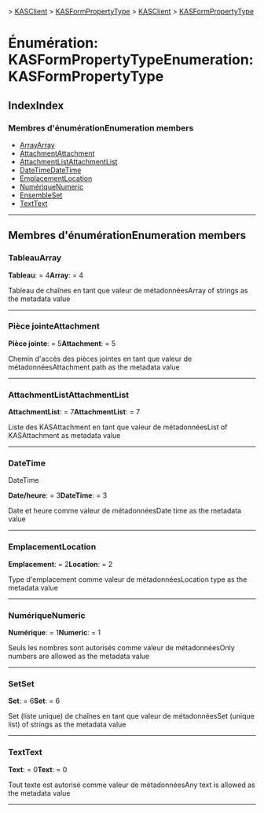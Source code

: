 <span data-ttu-id="47f58-101">[](../README.md) > [KASClient](../modules/kasclient.md) > [KASFormPropertyType](../enums/kasclient.kasformpropertytype.md)</span><span class="sxs-lookup"><span data-stu-id="47f58-101">[](../README.md) > [KASClient](../modules/kasclient.md) > [KASFormPropertyType](../enums/kasclient.kasformpropertytype.md)</span></span>

# <a name="enumeration-kasformpropertytype"></a><span data-ttu-id="47f58-102">Énumération: KASFormPropertyType</span><span class="sxs-lookup"><span data-stu-id="47f58-102">Enumeration: KASFormPropertyType</span></span>

## <a name="index"></a><span data-ttu-id="47f58-103">Index</span><span class="sxs-lookup"><span data-stu-id="47f58-103">Index</span></span>

### <a name="enumeration-members"></a><span data-ttu-id="47f58-104">Membres d'énumération</span><span class="sxs-lookup"><span data-stu-id="47f58-104">Enumeration members</span></span>

* [<span data-ttu-id="47f58-105">Array</span><span class="sxs-lookup"><span data-stu-id="47f58-105">Array</span></span>](kasclient.kasformpropertytype.md#array)
* [<span data-ttu-id="47f58-106">Attachment</span><span class="sxs-lookup"><span data-stu-id="47f58-106">Attachment</span></span>](kasclient.kasformpropertytype.md#attachment)
* [<span data-ttu-id="47f58-107">AttachmentList</span><span class="sxs-lookup"><span data-stu-id="47f58-107">AttachmentList</span></span>](kasclient.kasformpropertytype.md#attachmentlist)
* [<span data-ttu-id="47f58-108">DateTime</span><span class="sxs-lookup"><span data-stu-id="47f58-108">DateTime</span></span>](kasclient.kasformpropertytype.md#datetime)
* [<span data-ttu-id="47f58-109">Emplacement</span><span class="sxs-lookup"><span data-stu-id="47f58-109">Location</span></span>](kasclient.kasformpropertytype.md#location)
* [<span data-ttu-id="47f58-110">Numérique</span><span class="sxs-lookup"><span data-stu-id="47f58-110">Numeric</span></span>](kasclient.kasformpropertytype.md#numeric)
* [<span data-ttu-id="47f58-111">Ensemble</span><span class="sxs-lookup"><span data-stu-id="47f58-111">Set</span></span>](kasclient.kasformpropertytype.md#set)
* [<span data-ttu-id="47f58-112">Text</span><span class="sxs-lookup"><span data-stu-id="47f58-112">Text</span></span>](kasclient.kasformpropertytype.md#text)

---

## <a name="enumeration-members"></a><span data-ttu-id="47f58-113">Membres d'énumération</span><span class="sxs-lookup"><span data-stu-id="47f58-113">Enumeration members</span></span>

<a id="array"></a>

###  <a name="array"></a><span data-ttu-id="47f58-114">Tableau</span><span class="sxs-lookup"><span data-stu-id="47f58-114">Array</span></span>

<span data-ttu-id="47f58-115">**Tableau**: = 4</span><span class="sxs-lookup"><span data-stu-id="47f58-115">**Array**:  = 4</span></span>

<span data-ttu-id="47f58-116">Tableau de chaînes en tant que valeur de métadonnées</span><span class="sxs-lookup"><span data-stu-id="47f58-116">Array of strings as the metadata value</span></span>

___

<a id="attachment"></a>

###  <a name="attachment"></a><span data-ttu-id="47f58-117">Pièce jointe</span><span class="sxs-lookup"><span data-stu-id="47f58-117">Attachment</span></span>

<span data-ttu-id="47f58-118">**Pièce jointe**: = 5</span><span class="sxs-lookup"><span data-stu-id="47f58-118">**Attachment**:  = 5</span></span>

<span data-ttu-id="47f58-119">Chemin d'accès des pièces jointes en tant que valeur de métadonnées</span><span class="sxs-lookup"><span data-stu-id="47f58-119">Attachment path as the metadata value</span></span>

___

<a id="attachmentlist"></a>

###  <a name="attachmentlist"></a><span data-ttu-id="47f58-120">AttachmentList</span><span class="sxs-lookup"><span data-stu-id="47f58-120">AttachmentList</span></span>

<span data-ttu-id="47f58-121">**AttachmentList**: = 7</span><span class="sxs-lookup"><span data-stu-id="47f58-121">**AttachmentList**:  = 7</span></span>

<span data-ttu-id="47f58-122">Liste des KASAttachment en tant que valeur de métadonnées</span><span class="sxs-lookup"><span data-stu-id="47f58-122">List of KASAttachment as metadata value</span></span>

___

<a id="datetime"></a>

###  <a name="datetime"></a><span data-ttu-id="47f58-123">DateTime
</span><span class="sxs-lookup"><span data-stu-id="47f58-123">DateTime</span></span>

<span data-ttu-id="47f58-124">**Date/heure**: = 3</span><span class="sxs-lookup"><span data-stu-id="47f58-124">**DateTime**:  = 3</span></span>

<span data-ttu-id="47f58-125">Date et heure comme valeur de métadonnées</span><span class="sxs-lookup"><span data-stu-id="47f58-125">Date time as the metadata value</span></span>

___

<a id="location"></a>

###  <a name="location"></a><span data-ttu-id="47f58-126">Emplacement</span><span class="sxs-lookup"><span data-stu-id="47f58-126">Location</span></span>

<span data-ttu-id="47f58-127">**Emplacement**: = 2</span><span class="sxs-lookup"><span data-stu-id="47f58-127">**Location**:  = 2</span></span>

<span data-ttu-id="47f58-128">Type d'emplacement comme valeur de métadonnées</span><span class="sxs-lookup"><span data-stu-id="47f58-128">Location type as the metadata value</span></span>

___

<a id="numeric"></a>

###  <a name="numeric"></a><span data-ttu-id="47f58-129">Numérique</span><span class="sxs-lookup"><span data-stu-id="47f58-129">Numeric</span></span>

<span data-ttu-id="47f58-130">**Numérique**: = 1</span><span class="sxs-lookup"><span data-stu-id="47f58-130">**Numeric**:  = 1</span></span>

<span data-ttu-id="47f58-131">Seuls les nombres sont autorisés comme valeur de métadonnées</span><span class="sxs-lookup"><span data-stu-id="47f58-131">Only numbers are allowed as the metadata value</span></span>

___

<a id="set"></a>

###  <a name="set"></a><span data-ttu-id="47f58-132">Set</span><span class="sxs-lookup"><span data-stu-id="47f58-132">Set</span></span>

<span data-ttu-id="47f58-133">**Set**: = 6</span><span class="sxs-lookup"><span data-stu-id="47f58-133">**Set**:  = 6</span></span>

<span data-ttu-id="47f58-134">Set (liste unique) de chaînes en tant que valeur de métadonnées</span><span class="sxs-lookup"><span data-stu-id="47f58-134">Set (unique list) of strings as the metadata value</span></span>

___

<a id="text"></a>

###  <a name="text"></a><span data-ttu-id="47f58-135">Text</span><span class="sxs-lookup"><span data-stu-id="47f58-135">Text</span></span>

<span data-ttu-id="47f58-136">**Text**: = 0</span><span class="sxs-lookup"><span data-stu-id="47f58-136">**Text**:  = 0</span></span>

<span data-ttu-id="47f58-137">Tout texte est autorisé comme valeur de métadonnées</span><span class="sxs-lookup"><span data-stu-id="47f58-137">Any text is allowed as the metadata value</span></span>

___


